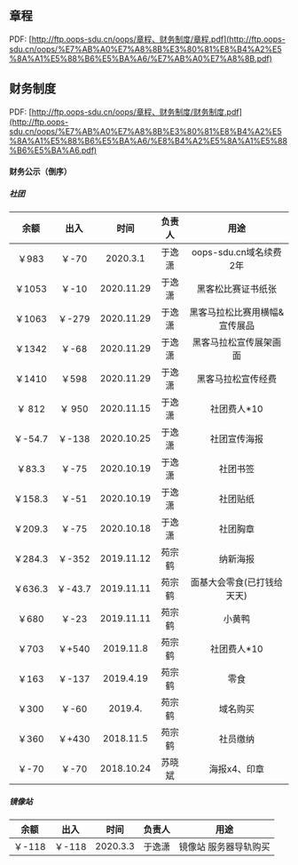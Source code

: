 ## 章程

PDF: [http://ftp.oops-sdu.cn/oops/章程、财务制度/章程.pdf](http://ftp.oops-sdu.cn/oops/%E7%AB%A0%E7%A8%8B%E3%80%81%E8%B4%A2%E5%8A%A1%E5%88%B6%E5%BA%A6/%E7%AB%A0%E7%A8%8B.pdf)

## 财务制度

PDF: [http://ftp.oops-sdu.cn/oops/章程、财务制度/财务制度.pdf](http://ftp.oops-sdu.cn/oops/%E7%AB%A0%E7%A8%8B%E3%80%81%E8%B4%A2%E5%8A%A1%E5%88%B6%E5%BA%A6/%E8%B4%A2%E5%8A%A1%E5%88%B6%E5%BA%A6.pdf)
#### 财务公示（倒序）

##### 社团

|余额 |出入 |时间 |负责人 |用途  |
|:---:|:---:|:---:|:---:|:---:|
|￥983|￥-70|2020.3.1|于逸潇|oops-sdu.cn域名续费2年|
|￥1053|￥-10|2020.11.29|于逸潇|黑客松比赛证书纸张|
|￥1063|￥-279|2020.11.29|于逸潇|黑客马拉松比赛用横幅&宣传展品|
|￥1342|￥-68|2020.11.29|于逸潇|黑客马拉松宣传展架画面|
|￥1410|￥598|2020.11.29|于逸潇|黑客马拉松宣传经费|
|￥ 812|￥ 950|2020.11.15|于逸潇|社团费人*10|
|￥-54.7|￥-138|2020.10.25|于逸潇|社团宣传海报|
|￥83.3|￥-75|2020.10.19|于逸潇|社团书签|
|￥158.3|￥-51|2020.10.19|于逸潇|社团贴纸|
|￥209.3|￥-75|2020.10.18|于逸潇|社团胸章|
|￥284.3|￥-352|2019.11.12|苑宗鹤|纳新海报|
|￥636.3|￥-43.7|2019.11.11|苑宗鹤|面基大会零食(已打钱给天天)|
|￥680|￥-23|2019.11.11|苑宗鹤|小黄鸭|
|￥703|￥+540|2019.11.8|苑宗鹤|社团费人*10|
|￥163|￥-137|2019.4.19|苑宗鹤|零食|
|￥300|￥-60|2019.4.|苑宗鹤|域名购买|
|￥360|￥+430|2018.11.5|苑宗鹤|社员缴纳|
|￥-70|￥-70|2018.10.24|苏晓斌|海报x4、印章|



##### 镜像站
|余额 |出入 |时间 |负责人 |用途  |
|:---:|:---:|:---:|:---:|:---:|
|￥-118|￥-118|2020.3.3|于逸潇|镜像站 服务器导轨购买|
